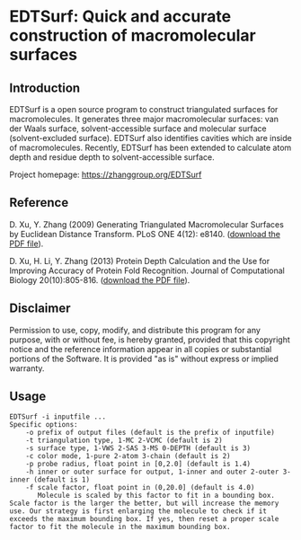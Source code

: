 # EDTSurf: Quick and accurate construction of macromolecular surfaces 

## Introduction

EDTSurf is a open source program to construct triangulated surfaces for macromolecules. It generates three major macromolecular surfaces: van der Waals surface, solvent-accessible surface and molecular surface (solvent-excluded surface). EDTSurf also identifies cavities which are inside of macromolecules. Recently, EDTSurf has been extended to calculate atom depth and residue depth to solvent-accessible surface.

Project homepage: https://zhanggroup.org/EDTSurf

## Reference

D. Xu, Y. Zhang (2009) Generating Triangulated Macromolecular Surfaces by Euclidean Distance Transform. PLoS ONE 4(12): e8140. ([download the PDF file](https://zhanggroup.org/EDTSurf/EDTSurf.pdf)). 

D. Xu, H. Li, Y. Zhang (2013) Protein Depth Calculation and the Use for Improving Accuracy of Protein Fold Recognition. Journal of Computational Biology 20(10):805-816. ([download the PDF file](https://zhanggroup.org/EDTSurf/depth-jcb.pdf)). 

## Disclaimer

Permission to use, copy, modify, and distribute this program for any purpose, with or without fee, is hereby granted, provided that this copyright notice and the reference information appear in all copies or substantial portions of the Software. It is provided "as is" without express or implied warranty. 

## Usage

    EDTSurf -i inputfile ...
    Specific options:
        -o prefix of output files (default is the prefix of inputfile)
        -t triangulation type, 1-MC 2-VCMC (default is 2)
        -s surface type, 1-VWS 2-SAS 3-MS 0-DEPTH (default is 3)
        -c color mode, 1-pure 2-atom 3-chain (default is 2)
        -p probe radius, float point in [0,2.0] (default is 1.4)
        -h inner or outer surface for output, 1-inner and outer 2-outer 3-inner (default is 1)
        -f scale factor, float point in (0,20.0] (default is 4.0)
           Molecule is scaled by this factor to fit in a bounding box. Scale factor is the larger the better, but will increase the memory use. Our strategy is first enlarging the molecule to check if it exceeds the maximum bounding box. If yes, then reset a proper scale factor to fit the molecule in the maximum bounding box.

